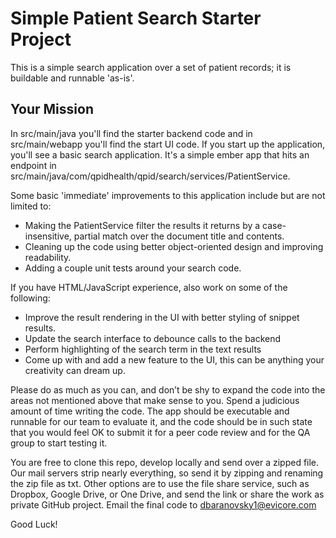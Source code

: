 # Simple Patient Search Starter Project

This is a simple search application over a set of patient records; it is buildable and runnable 'as-is'.

## Your Mission

In src/main/java you'll find the starter backend code and in src/main/webapp you'll find the start UI code.
If you start up the application, you'll see a basic search application. It's a simple ember app that hits
an endpoint in src/main/java/com/qpidhealth/qpid/search/services/PatientService.

Some basic 'immediate' improvements to this application include but are not limited to:
  * Making the PatientService filter the results it returns by a case-insensitive, partial match over the document title and contents.
  * Cleaning up the code using better object-oriented design and improving readability.
  * Adding a couple unit tests around your search code.
  
If you have HTML/JavaScript experience, also work on some of the following:
  * Improve the result rendering in the UI with better styling of snippet results.
  * Update the search interface to debounce calls to the backend
  * Perform highlighting of the search term in the text results
  * Come up with and add a new feature to the UI, this can be anything your creativity can dream up.
  
Please do as much as you can, and don’t be shy to expand the code into the areas not mentioned above that make sense to you. Spend a judicious amount of time writing the code. The app should be executable and runnable for our team to evaluate it, and the code should be in such state that you would feel OK to submit it for a peer code review and for the QA group to start testing it.

You are free to clone this repo, develop locally and send over a zipped file. Our mail servers strip nearly everything, so send it by zipping and renaming the zip file as txt. Other options are to use the file share service, such as Dropbox, Google Drive, or One Drive, and send the link or share the work as private GitHub project. Email the final code to dbaranovsky1@evicore.com

Good Luck!
